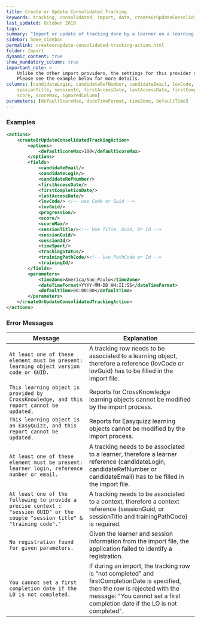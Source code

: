 ```yaml
---
title: Create or Update Consolidated Tracking
keywords: tracking, consolidated, import, data, createOrUpdateConsolidateTrackingAction
last_updated: October 2019
tags:
summary: "Import or update of tracking done by a learner on a learning resource. Consolidated tracking stands for a unique row that summarizes the history of a learner accessing a learning resource inside a training session from a training course."
sidebar: home_sidebar
permalink: createorupdate-consolidated-tracking-action.html
folder: Import
dynamic_content: true
show_mandatory_column: true
important_note: >
    Unlike the other import providers, the settings for this provider need to be split in two blocks: <code class="highlighter-rouge">options</code> and <code class="highlighter-rouge">parameters</code>. 
    Please see the example below for more details.
columns: [candidateLogin, candidateRefNumber, candidateEmail, lovCode, lovGuid, sessionGuid, trainingPathCode, trainingId, 
    sessionTitle, sessionId, firstAccessDate, lastAccessDate, firstCompletionDate, progression, trackingStatus, timeSpent, 
    score, scoreMax, ignoredColumn]
parameters: [defaultScoreMax, dateTimeFormat, timeZone, defaultTime]
---
```


### Examples

```xml 
<actions>
	<createOrUpdateConsolidatedTrackingAction>
		<options>
			<defaultScoreMax>100</defaultScoreMax>
		</options>
		<fields>
			<candidateEmail/>
			<candidateLogin/>
			<candidateRefNumber/>
			<firstAccessDate/>
			<firstCompletionDate/>
			<lastAccessDate/>
			<lovCode/> <!-- use Code or Guid -->
			<lovGuid/>
			<progression/>
			<score/>
			<scoreMax/>
			<sessionTitle/><!-- Use Title, Guid, Or Id -->
			<sessionGuid/>
			<sessionId/>
			<timeSpent/>
			<trackingStatus/>
			<trainingPathCode/><!-- Use PathCode or Id -->
			<trainingId/>
		</fields>
        <parameters>
            <timeZone>America/Sao_Paulo</timeZone>
            <dateTimeFormat>YYYY-MM-DD HH:II:SS</dateTimeFormat>
            <defaultTime>00:00:00</defaultTime>
        </parameters>
	</createOrUpdateConsolidatedTrackingAction>
</actions>
```

### Error Messages

Message | Explanation
---- | ----
`At least one of these element must be present: learning object version code or GUID.` | A tracking row needs to be associated to a learning object, therefore a reference (lovCode or lovGuid) has to be filled in the import file.
`This learning object is provided by CrossKnowledge, and this report cannot be updated.` | Reports for CrossKnowledge learning objects cannot be modified by the import process.
`This learning object is an EasyQuizz, and this report cannot be updated.`	| Reports for Easyquizz learning objects cannot be modified by the import process.
`At least one of these element must be present: learner login, reference number or email.` | A tracking needs to be associated to a learner, therefore a learner reference (candidateLogin, candidateRefNumber or candidateEmail) has to be filled in the import file.
`At least one of the following to provide a precise context : "session GUID" or the couple "session title" & "training code".'`	| A tracking needs to be associated to a context, therefore a context reference (sessionGuid, or sessionTitle and trainingPathCode) is required.
`No registration found for given parameters.` | Given the learner and session information from the import file, the application failed to identify a registration.
`You cannot set a first completion date if the LO is not completed.` | If during an import, the tracking row is "not completed" and firstCompletionDate is specified, then the row is rejected with the message: "You cannot set a first completion date if the LO is not completed".
